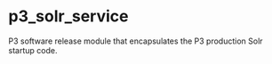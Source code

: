 # p3_solr_service
P3 software release module that encapsulates the P3 production Solr startup code.
